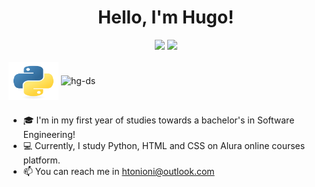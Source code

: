 <div align="center">
  <h1> Hello, I'm Hugo! </h1>
  
  <img height="160em" src="https://readme-stats-hg-yaa7.vercel.app/api?username=htonioni&hide_title=true&show_icons=true&theme=vision-friendly-dark&include_all_commits=true&count_private=true" />

  <img src="https://readme-stats-hg-yaa7.vercel.app/api/top-langs/?username=htonioni&hide=Jupyter%20Notebook&langs_count=8&layout=compact&hide_border=true&theme=vision-friendly-dark&" />  

</div>

<div style="display: inline_block"><br>
<img align="center" alt="hg-Python" height="60" width="80" src="https://raw.githubusercontent.com/devicons/devicon/master/icons/python/python-original.svg">
<img align="center" alt="hg-ds" height="60" width="80" src="https://cdn.jsdelivr.net/gh/devicons/devicon/icons/mysql/mysql-plain-wordmark.svg">  
  

###
- 🎓 I'm in my first year of studies towards a bachelor's in Software Engineering!
- 💻 Currently, I study Python, HTML and CSS on Alura online courses platform.
- 📫 You can reach me in htonioni@outlook.com

